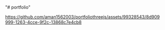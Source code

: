 "# portfolio" 


https://github.com/aman1562003/portfoliothreejs/assets/99328543/8d909999-1263-4cce-9f2c-13868c7e4cb8

